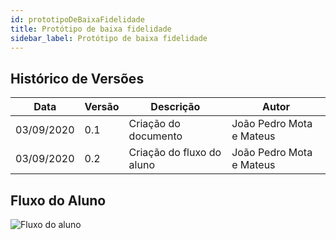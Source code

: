 ```yaml
---
id: prototipoDeBaixaFidelidade
title: Protótipo de baixa fidelidade
sidebar_label: Protótipo de baixa fidelidade
---
```


## Histórico de Versões

| Data | Versão | Descrição | Autor |
|--------|-----------|---------------|---------|
| 03/09/2020 | 0.1 | Criação do documento | João Pedro Mota e Mateus |
| 03/09/2020 | 0.2 | Criação do fluxo do aluno | João Pedro Mota e Mateus |

## Fluxo do Aluno

![Fluxo do aluno](https://raw.githubusercontent.com/fga-eps-mds/2020.1-Conecta-Ensina-Wiki/14_prototipo_de_baixa_fidelidade/website/static/img/prototipo_de_baixa_fidelidade_aluno.svg)